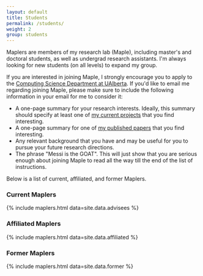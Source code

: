 ```yaml
---
layout: default
title: Students
permalink: /students/
weight: 2
group: students
---
```

Maplers are members of my research lab (Maple), including master's and doctoral students, as well as undergrad research assistants. I'm always looking for new students (on all levels) to expand my group.

If you are interested in joining Maple, I strongly encourage you to apply to the [Computing Science Department at UAlberta](https://www.ualberta.ca/computing-science/graduate-studies/programs-and-admissions/applications-and-admissions). If you'd like to email me regarding joining Maple, please make sure to include the following information in your email for me to consider it:

- A one-page summary for your research interests. Ideally, this summary should specify at least one of [my current projects](/) that you find interesting.
- A one-page summary for one of [my published papers](/publications/) that you find interesting.
- Any relevant background that you have and may be useful for you to pursue your future research directions.
- The phrase "Messi is the GOAT". This will just show that you are serious enough about joining Maple to read all the way till the end of the list of instructions.

Below is a list of current, affiliated, and former Maplers.

### Current Maplers
{% include maplers.html data=site.data.advisees %}

### Affiliated Maplers
{% include maplers.html data=site.data.affiliated %}

### Former Maplers
{% include maplers.html data=site.data.former %}
